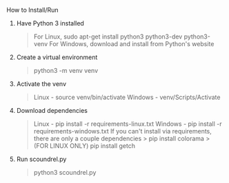 How to Install/Run

1. Have Python 3 installed
    > For Linux, sudo apt-get install python3 python3-dev python3-venv
    > For Windows, download and install from Python's website
2. Create a virtual environment
    > python3 -m venv venv
3. Activate the venv
    > Linux - source venv/bin/activate
    > Windows - venv/Scripts/Activate
4. Download dependencies
    > Linux - pip install -r requirements-linux.txt
    > Windows - pip install -r requirements-windows.txt
    > If you can't install via requirements, there are only a couple dependencies
       >  pip install colorama
       >  (FOR LINUX ONLY) pip install getch
5. Run scoundrel.py
    > python3 scoundrel.py
